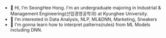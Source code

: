 - 👋 Hi, I’m SeongHee Hong. I'm an undergraduate majoring in Industrial & Management Engineering(산업경영공학과) at Kyunghee University.
- 👀 I’m interested in Data Analysis, NLP, ML&DNN, Marketing, Sneakers
- 🌱 I'm gonna learn how to interpret patterns(rules) from ML Models including DNN.


<!---
hongshi97/hongshi97 is a ✨ special ✨ repository because its `README.md` (this file) appears on your GitHub profile.
You can click the Preview link to take a look at your changes.
--->
